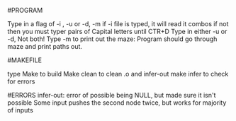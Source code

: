 #PROGRAM

Type in a flag of -i <file> , -u or -d, -m
if -i file is typed, it will read it combos
if not then you must typer pairs of Capital letters until CTR+D
Type in either -u or -d, Not both!
Type -m to print out the maze:
Program should go through maze and print paths out.

#MAKEFILE

type Make to build
Make clean to clean .o and infer-out
make infer to check for errors

#ERRORS
infer-out: error of possible being NULL, but made sure it isn't possible
Some input pushes the second node twice, but works for majority of inputs
